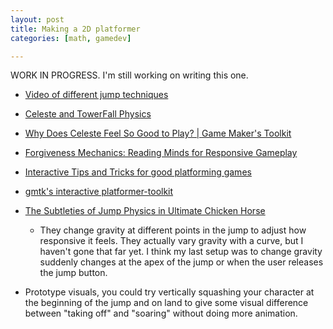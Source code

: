 ```yaml
---
layout: post
title: Making a 2D platformer
categories: [math, gamedev]

---
```


WORK IN PROGRESS. I'm still working on writing this one.

* [Video of different jump techniques](https://www.reddit.com/r/gamedev/comments/horm1a/ive_started_making_a_teaching_aid_for_people/)
* [Celeste and TowerFall Physics](https://medium.com/@MattThorson/celeste-and-towerfall-physics-d24bd2ae0fc5)
* [Why Does Celeste Feel So Good to Play? | Game Maker's Toolkit](https://www.youtube.com/watch?v=yorTG9at90g)
* [Forgiveness Mechanics: Reading Minds for Responsive Gameplay](https://www.youtube.com/watch?v=HCnZhs-92j0)
* [Interactive Tips and Tricks for good platforming games](http://www.davetech.co.uk/gamedevplatformer?utm_source=pocket_reader)
* [gmtk's interactive platformer-toolkit](https://gmtk.itch.io/platformer-toolkit)
* [The Subtleties of Jump Physics in Ultimate Chicken Horse](https://www.youtube.com/watch?v=eeLPL3Y9jjA)
	* They change gravity at different points in the jump to adjust how responsive it feels. They actually vary gravity with a curve, but I haven't gone that far yet. I think my last setup was to change gravity suddenly changes at the apex of the jump or when the user releases the jump button.

* Prototype visuals, you could try vertically squashing your character at the beginning of the jump and on land to give some visual difference between "taking off" and "soaring" without doing more animation.
